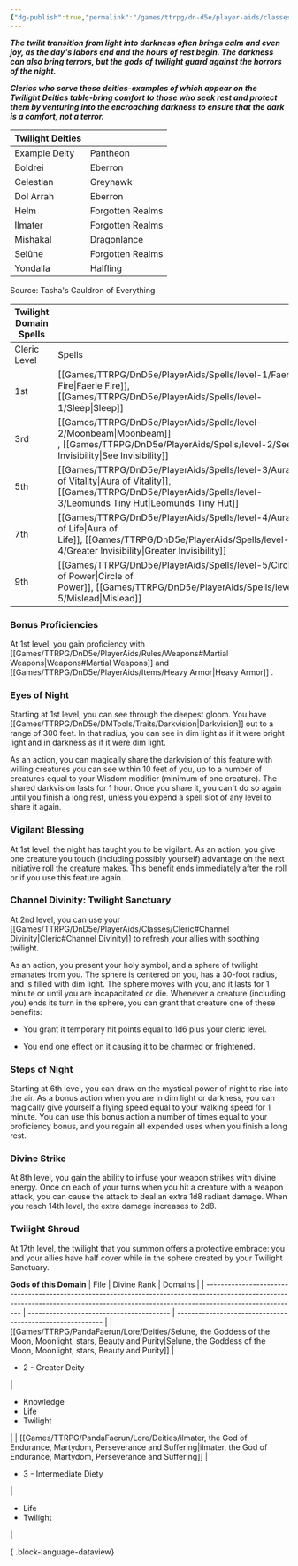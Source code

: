 ```yaml
---
{"dg-publish":true,"permalink":"/games/ttrpg/dn-d5e/player-aids/classes/class-specialisations/cleric-twilight-domain/","tags":["Sub-Class","TTRPG/DND/5e"],"noteIcon":""}
---
```



**_The twilit transition from light into darkness often brings calm and even joy, as the day's labors end and the hours of rest begin. The darkness can also bring terrors, but the gods of twilight guard against the horrors of the night._**

**_Clerics who serve these deities-examples of which appear on the Twilight Deities table-bring comfort to those who seek rest and protect them by venturing into the encroaching darkness to ensure that the dark is a comfort, not a terror._**

|Twilight Deities|   |
|---|---|
|Example Deity|Pantheon|
|Boldrei|Eberron|
|Celestian|Greyhawk|
|Dol Arrah|Eberron|
|Helm|Forgotten Realms|
|Ilmater|Forgotten Realms|
|Mishakal|Dragonlance|
|Selûne|Forgotten Realms|
|Yondalla|Halfling|

Source: Tasha's Cauldron of Everything

|Twilight Domain Spells|   |
|---|---|
|Cleric Level|Spells|
|1st|[[Games/TTRPG/DnD5e/PlayerAids/Spells/level-1/Faerie Fire\|Faerie Fire]], [[Games/TTRPG/DnD5e/PlayerAids/Spells/level-1/Sleep\|Sleep]]|
|3rd|[[Games/TTRPG/DnD5e/PlayerAids/Spells/level-2/Moonbeam\|Moonbeam]] , [[Games/TTRPG/DnD5e/PlayerAids/Spells/level-2/See Invisibility\|See Invisibility]]|
|5th|[[Games/TTRPG/DnD5e/PlayerAids/Spells/level-3/Aura of Vitality\|Aura of Vitality]],[[Games/TTRPG/DnD5e/PlayerAids/Spells/level-3/Leomunds Tiny Hut\|Leomunds Tiny Hut]]|
|7th|[[Games/TTRPG/DnD5e/PlayerAids/Spells/level-4/Aura of Life\|Aura of Life]], [[Games/TTRPG/DnD5e/PlayerAids/Spells/level-4/Greater Invisibility\|Greater Invisibility]]|
|9th|[[Games/TTRPG/DnD5e/PlayerAids/Spells/level-5/Circle of Power\|Circle of Power]], [[Games/TTRPG/DnD5e/PlayerAids/Spells/level-5/Mislead\|Mislead]]|

### Bonus Proficiencies

At 1st level, you gain proficiency with [[Games/TTRPG/DnD5e/PlayerAids/Rules/Weapons#Martial Weapons\|Weapons#Martial Weapons]] and [[Games/TTRPG/DnD5e/PlayerAids/Items/Heavy Armor\|Heavy Armor]] .

### Eyes of Night

Starting at 1st level, you can see through the deepest gloom. You have [[Games/TTRPG/DnD5e/DMTools/Traits/Darkvision\|Darkvision]] out to a range of 300 feet. In that radius, you can see in dim light as if it were bright light and in darkness as if it were dim light.

As an action, you can magically share the darkvision of this feature with willing creatures you can see within 10 feet of you, up to a number of creatures equal to your Wisdom modifier (minimum of one creature). The shared darkvision lasts for 1 hour. Once you share it, you can't do so again until you finish a long rest, unless you expend a spell slot of any level to share it again.

### Vigilant Blessing

At 1st level, the night has taught you to be vigilant. As an action, you give one creature you touch (including possibly yourself) advantage on the next initiative roll the creature makes. This benefit ends immediately after the roll or if you use this feature again.

### Channel Divinity: Twilight Sanctuary

At 2nd level, you can use your [[Games/TTRPG/DnD5e/PlayerAids/Classes/Cleric#Channel Divinity\|Cleric#Channel Divinity]] to refresh your allies with soothing twilight.

As an action, you present your holy symbol, and a sphere of twilight emanates from you. The sphere is centered on you, has a 30-foot radius, and is filled with dim light. The sphere moves with you, and it lasts for 1 minute or until you are incapacitated or die. Whenever a creature (including you) ends its turn in the sphere, you can grant that creature one of these benefits:

- You grant it temporary hit points equal to 1d6 plus your cleric level.

- You end one effect on it causing it to be charmed or frightened.

### Steps of Night

Starting at 6th level, you can draw on the mystical power of night to rise into the air. As a bonus action when you are in dim light or darkness, you can magically give yourself a flying speed equal to your walking speed for 1 minute. You can use this bonus action a number of times equal to your proficiency bonus, and you regain all expended uses when you finish a long rest.

### Divine Strike

At 8th level, you gain the ability to infuse your weapon strikes with divine energy. Once on each of your turns when you hit a creature with a weapon attack, you can cause the attack to deal an extra 1d8 radiant damage. When you reach 14th level, the extra damage increases to 2d8.

### Twilight Shroud

At 17th level, the twilight that you summon offers a protective embrace: you and your allies have half cover while in the sphere created by your Twilight Sanctuary.

**Gods of this Domain**
| File                                                                                                                                                                                   | Divine Rank                              | Domains                                                   |
| -------------------------------------------------------------------------------------------------------------------------------------------------------------------------------------- | ---------------------------------------- | --------------------------------------------------------- |
| [[Games/TTRPG/PandaFaerun/Lore/Deities/Selune, the Goddess of the Moon, Moonlight, stars, Beauty and Purity\|Selune, the Goddess of the Moon, Moonlight, stars, Beauty and Purity]] | <ul><li>2 - Greater Deity</li></ul>      | <ul><li>Knowledge</li><li>Life</li><li>Twilight</li></ul> |
| [[Games/TTRPG/PandaFaerun/Lore/Deities/ilmater, the God of Endurance, Martydom, Perseverance and Suffering\|ilmater, the God of Endurance, Martydom, Perseverance and Suffering]]   | <ul><li>3 - Intermediate Diety</li></ul> | <ul><li>Life</li><li>Twilight</li></ul>                   |

{ .block-language-dataview}